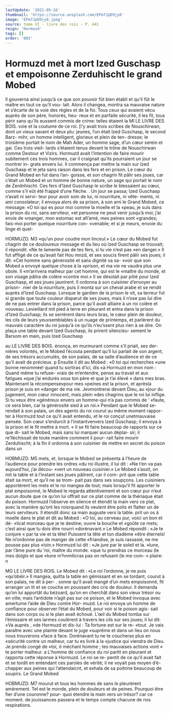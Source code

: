 ```yaml
---
lastUpdate: '2021-05-16'
thumbnail: 'https://source.unsplash.com/EFm7JpD9jy8'
image: 'EFm7JpD9jy8.jpeg'
source: tome VI - livre des rois - P. 441
reign: 'Hormuzd'
tags: []
order: '003'
---
```


# Hormuzd met à mort Ized Guschasp et empoisonne Zerduhischt le grand Mobed

Il gouverna ainsi jusqu’à ce que son pouvoir fût bien établi et qu’il fût le maître en tout ce qu’il vou-
lait. Alors il changea, montra sa mauvaise nature et s’écarte de la voie des règles et de la foi. Tous ceux
qui avaient vécu auprès de son père, honorés, heu-
reux et en parfaite sécurité, il les fit, tous périr sans
qu’ils eussent commis de crime: telles étaient la
Mî LE LIVRE DES BOIS.
voie et la coutume de ce roi. [l’y avait trois scribes
de Nouschirwan, dont un vieux savant et deux plu:
jeunes, l’un était lzed Guschasp, le second Barz-
mihr, un homme intelligent, glorieux et plein de ten- dresse; le troisième portait le nom de Mah Ader, un homme sage, d’un cœur serein et gai. Ces trois vieil-
lards s’étaient tenus devant le trône de Nouschirwan comme Destour et Vizirs. Hormuzd avait l’intention
de faire mourir subitement ces trois hommes, car il craignait qu’ils pourraient un jour se montrer in- grats envers lui. Il commença par mettre la main sur lzed Guschasp et le jeta sans raison dans les fers et en prison. Le cœur du Grand Mobed en fut dans l’an- goisse, et son chagrin fit pâlir ses joues, car c’était
un Mobed et un homme de bonne nature, un sage qui portait le nom de Zerdnhischt. Ces fers d’lzed Guschasp le scribe le blessaient au cœur, comme s’il eût été frappé d’une flèche. .
Un jour se passa; lzed Guschasp n’avait ni servi- teur pour avoir soin de lui, ni nourriture, ni vête- ments, ni ami consolateur; il envoya alors de sa prison, à son ami le Grand Mobed, ce message: «O toi qui es pour moi comme la moelle et la «peau, je suis dans la prison du roi, sans serviteur, «et personne ne peut venir jusqu’à moi; j’ai envie de
«manger, mon estomac est afi’amé, mes peines sont «grandes; fais-moi porter quelque nourriture con- «venable; et si je meurs, envoie du linge et quel-

HORMUZD. M3 «qu’un pour coudre mon linceul.» Le cœur du
Mobed fut chagrin de ce douloureux message et du lieu où lzed Guschasp se trouvait; il répondit: «Ne te lamente pas de tes fers, si tu vie n’est pas
«en danger.» Il fut affligé de ce qu’avait fait Hou
mnzd, et ses soucis firent pâlir ses joues; il dit: «Cet homme sans générosité et sans dignité va sa-
«voir que son Mobed a envoyé quelque chose à la «prison, et ma vie ne vaudra plus une obole. Il «m’arrivera malheur par cet homme, qui est le «maître du monde, et son visage pâlira de colère «contre moi.» Il se désolait par pitié pour lzed Guschasp, et ses joues jaunirent.
Il ordonna à son cuisinier d’envoyer au prison- .nier de la nourriture, puis il monta sur un cheval
arabe et se rendit auprès d’lzed Guschasp. Lorsque
le gardien de la prison le vit, sa terreur fut si grande que toute couleur disparut de ses joues, mais il n’ose pas lui dire de ne pas entrer dans la prison, parce qu’il avait alliaire à un roi colère et nouveau. Levieillard mit pied à terre en pleurant et entra dans la prison d’lzed Guschasp; ils se serrèrent
dans leurs bras, le cœur plein de douleur, les cils de leurs yeuxsemblables à un nuage de printemps, et parlèrent du mauvais caractère du roi jusqu’à ce
qu’ils n’eu’ssent plus rien à se dire. On plaça une
table devant Ized Guschasp, ils prirent silencieu- sement le Barsom en main, puis lzed Guschasp

au LE LIVRE DES BOIS.
énonça, en murmurant comme s’il priait, ses der- nières volontés, et le Mobed l’écouta pendant qu’il
lui parlait de son argent, de ses trésors accumulés, de son palais, de sa salle d’audience et de ce qu’il
avait de précieux. p Ensuite il dit au Mobed : «0 toi qui recherches
«une bonne renommée! quand tu sortiras d’ici, dis
«à Hormuzd en mon nom : Quand même tu refuse- «rais de m’entendre, pense au travail et aux fatigues «que j’ai endurés sous ton père et que je t’ai élevé
« dans mes bras. Maintenant la récompensevpour mes «peines est la prison, et aprèsla prison je suis en «danger de ma vie. Jevmontrerai devant Dieu,.au «jour du jugement, mon cœur innocent, mais plein «des chagrins que le roi lui inflige. Si tu veux être «généreux envers un homme-qui n’a pas commis de
’ «faute, ce sera bien, car la générosité sied à un roi.»
Pendant que le Mobed se-rendait à son palais, un des agents du roi courut au même moment rappor-
ter à Hormuzd tout ce qu’il avait entendu, et le roi conçut unetmauvaise pensée. Son cœur s’endurcit à l’instantvenvers lzed Guschasp; il envoya à la prison
et le fit mettre à mort. «
Il se fit faire beaucoup de rapports sur ce que di-
sait le Mobed, mais sans lui marquer aucun déplai- sir; il re’lléchissait de toute manière comment il pour-
rait faire mourir Zerduhischt; à la fin il ordonna à son cuisinier de mettre en secret du poison dans un

HOBMUZD. M5 mets, et. lorsque le Mobed se présenta à l’heure de
l’audience pour prendre les ordres «du roi illustre, il lui dit : «Ne t’en va pas aujourd’hui, j’ai décou-
«vert un nouveau cuisinier.» Le Mobed s’assit, on
mit la table et à l’instant ses joues pâlirent, car il com- prit que cette table était sa mort, et qu’il ne se trom- pait pas dans ses soupçons. Les cuisiniers apportèrent les mets et le roi mangea de tout; mais lorsqu’il fit apporter le plat empoisonné, le Mobed le regarda attentivement et son cœur pur n’eut aucun doute que ce qu’on lui offrait sur ce plat comme de la thériaque était du poison. Hormuzd l’observe en silence et étendit la main vers ce plat, avec la manière qu’ont
les roisrquand ils veulent être polis et flatter un de leurs serviteurs. Il étendit donc sa main auguste vers la table. prit un os à moelle dans le plat et dit au Mobed : «O toi, au cerveau pur, voici un bon et dé- «licat morceau que je te destine; ouvre la bouche et «goûte ce mets; c’est ainsi que tu dois être nourri «dorénavant.» Le Mobed répondit : «Je te conjure
« par ta vie et ta tête! Puissent ta tête et ton diadème «être éternels! Ne ni’ordonne pas de manger de cette «friandise, je suis rassasié, ne me pousse pas plus «loin.» Hormuzd lui dit : «Je jure par le soleil et la. «lune, par l’âme pure du ’roi, maître du monde.
«que tu prendras ce morceau (le mes doigts et que
«tune m’hnmilicras pas on refusant (le me com- « plaire: n

MG LE LIVRE DES ROIS.
Le Mobed dit : «Le roi l’ordonne, je ne puis
«qu’obéir.» Il mangea, quitta la table en gémissant
et en se tordant, courut à son palais, ne dit à per- . sonne qu’il avait mangé d’un mets empoisonné, fit
arranger un lit et se coucha en poussant des cris de douleur. Il demanda qu’on lui apportât du bézoard,
qu’on en cherchât dans son vieux trésor ou en ville;
mais l’antidote n’agit pas sur ce poison, et le Mobed invoqua avec amertume l’aide de Dieu contre Hor- muzd. Le roi envoya un homme de confiance pour observer l’état du Mobed, pour voir si le poison agis-
sait dans son corps ou si le plan avait échoué. L’œil
du Mobed tomba sur l’émissaire et ses larmes coulèrent
à travers les cils sur ses joues; il lui dit: «Va auprès
, «de Hormuzd et dis-lui : Ta fortune est sur le re- «tout. Je vais paraître avec une plainte devant le juge «suprême et dans un lieu on nous nous trouverons «face à face. Dorénavant tu ne te coucheras plus en «sécurité contre un malheur, car tu es livré à la
«justice qui viendra de Dieu. Je prends congé de «toi, ô méchant homme ; tes mauvaises actions vont « te porter malheur. a
L’homme de confiance du roi partit en pleurant
et rapporta cette réponse à Hormuzd. Le roi se re- pentit de ce qu’il avait fait et se tordit en entendant
ces paroles de vérité; il ne voyait pas moyen d’é-
chapper aux peines qui l’attendaicnt, et exhala de
sa poitrine beaucoup de soupirs. Le Grand Mobed

HOBMUZD. M7 mourut et tous les hommes de sans le pleurèrent
amèrement. Tel est le monde, plein de douleurs et de peines. Pourquoi être fier d’une couronne? pour- quoi étendre la main vers un trésor? car ce moment.
de jouissances passera et le temps compte chacune de nos respirations.
